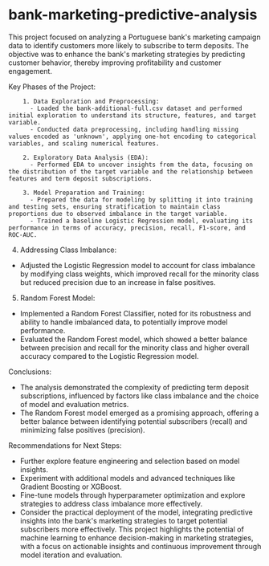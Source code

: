 # bank-marketing-predictive-analysis

This project focused on analyzing a Portuguese bank's marketing campaign data to identify customers more likely to subscribe to term deposits. The objective was to enhance the bank's marketing strategies by predicting customer behavior, thereby improving profitability and customer engagement.

Key Phases of the Project:
```
    1. Data Exploration and Preprocessing:
      - Loaded the bank-additional-full.csv dataset and performed initial exploration to understand its structure, features, and target variable.
      - Conducted data preprocessing, including handling missing values encoded as 'unknown', applying one-hot encoding to categorical variables, and scaling numerical features.

    2. Exploratory Data Analysis (EDA):
      - Performed EDA to uncover insights from the data, focusing on the distribution of the target variable and the relationship between features and term deposit subscriptions.

    3. Model Preparation and Training:
      - Prepared the data for modeling by splitting it into training and testing sets, ensuring stratification to maintain class proportions due to observed imbalance in the target variable.
      - Trained a baseline Logistic Regression model, evaluating its performance in terms of accuracy, precision, recall, F1-score, and ROC-AUC.
```
4. Addressing Class Imbalance:
  - Adjusted the Logistic Regression model to account for class imbalance by modifying class weights, which improved recall for the minority class but reduced precision due to an increase in false positives.

5. Random Forest Model:
  - Implemented a Random Forest Classifier, noted for its robustness and ability to handle imbalanced data, to potentially improve model performance.
  - Evaluated the Random Forest model, which showed a better balance between precision and recall for the minority class and higher overall accuracy compared to the Logistic Regression model.

Conclusions:
- The analysis demonstrated the complexity of predicting term deposit subscriptions, influenced by factors like class imbalance and the choice of model and evaluation metrics.
- The Random Forest model emerged as a promising approach, offering a better balance between identifying potential subscribers (recall) and minimizing false positives (precision).

Recommendations for Next Steps:
- Further explore feature engineering and selection based on model insights.
- Experiment with additional models and advanced techniques like Gradient Boosting or XGBoost.
- Fine-tune models through hyperparameter optimization and explore strategies to address class imbalance more effectively.
- Consider the practical deployment of the model, integrating predictive insights into the bank's marketing strategies to target potential subscribers more effectively.
This project highlights the potential of machine learning to enhance decision-making in marketing strategies, with a focus on actionable insights and continuous improvement through model iteration and evaluation.
